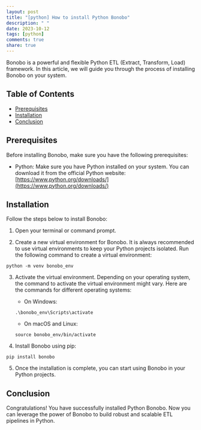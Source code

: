 ```yaml
---
layout: post
title: "[python] How to install Python Bonobo"
description: " "
date: 2023-10-12
tags: [python]
comments: true
share: true
---
```


Bonobo is a powerful and flexible Python ETL (Extract, Transform, Load) framework. In this article, we will guide you through the process of installing Bonobo on your system.

## Table of Contents
- [Prerequisites](#prerequisites)
- [Installation](#installation)
- [Conclusion](#conclusion)

## Prerequisites

Before installing Bonobo, make sure you have the following prerequisites:

- Python: Make sure you have Python installed on your system. You can download it from the official Python website: [https://www.python.org/downloads/](https://www.python.org/downloads/)

## Installation

Follow the steps below to install Bonobo:

1. Open your terminal or command prompt.

2. Create a new virtual environment for Bonobo. It is always recommended to use virtual environments to keep your Python projects isolated. Run the following command to create a virtual environment:

```shell
python -m venv bonobo_env
```

3. Activate the virtual environment. Depending on your operating system, the command to activate the virtual environment might vary. Here are the commands for different operating systems:

   - On Windows:
   ```shell
   .\bonobo_env\Scripts\activate
   ```

   - On macOS and Linux:
   ```shell
   source bonobo_env/bin/activate
   ```

4. Install Bonobo using pip:

```shell
pip install bonobo
```

5. Once the installation is complete, you can start using Bonobo in your Python projects.

## Conclusion

Congratulations! You have successfully installed Python Bonobo. Now you can leverage the power of Bonobo to build robust and scalable ETL pipelines in Python.
